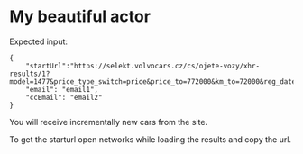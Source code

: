 # My beautiful actor

Expected input:

```
{
    "startUrl":"https://selekt.volvocars.cz/cs/ojete-vozy/xhr-results/1?model=1477&price_type_switch=price&price_to=772000&km_to=72000&reg_date_from=2017&manufacturer=64&allow_no_price=1&sort=price%3AASC&max=12&view=",
    "email": "email1",
    "ccEmail": "email2"
}

```
You will receive incrementally new cars from the site.

To get the starturl open networks while loading the results and copy the url.
